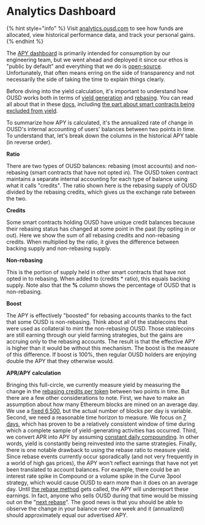 # Analytics Dashboard

{% hint style="info" %}
Visit [analytics.ousd.com](https://analytics.ousd.com) to see how funds are allocated, view historical performance data, and track your personal gains.
{% endhint %}

The [APY dashboard](https://analytics.ousd.com/apy) is primarily intended for consumption by our engineering team, but we went ahead and deployed it since our ethos is "public by default" and everything that we do is [open-source](http://github.com/OriginProtocol). Unfortunately, that often means erring on the side of transparency and not necessarily the side of taking the time to explain things clearly.

Before diving into the yield calculation, it's important to understand how OUSD works both in terms of [yield generation](https://docs.ousd.com/core-concepts/yield-generation) and [rebasing](https://docs.ousd.com/core-concepts/elastic-supply). You can read all about that in these [docs](https://docs.ousd.com/), including [the part about smart contracts being excluded from yield](https://docs.ousd.com/core-concepts/elastic-supply/rebasing-and-smart-contracts).

To summarize how APY is calculated, it's the annualized rate of change in OUSD's internal accounting of users' balances between two points in time. To understand that, let's break down the columns in the historical APY table \(in reverse order\).

**Ratio**

There are two types of OUSD balances: rebasing \(most accounts\) and non-rebasing \(smart contracts that have not opted in\). The OUSD token contract maintains a separate internal accounting for each type of balance using what it calls "credits". The ratio shown here is the rebasing supply of OUSD divided by the rebasing credits, which gives us the exchange rate between the two.

**Credits**

Some smart contracts holding OUSD have unique credit balances because their rebasing status has changed at some point in the past \(by opting in or out\). Here we show the sum of all rebasing credits and non-rebasing credits. When multiplied by the ratio, it gives the difference between backing supply and non-rebasing supply.

**Non-rebasing**

This is the portion of supply held in other smart contracts that have not opted in to rebasing. When added to \(credits \* ratio\), this equals backing supply. Note also that the **%** column shows the percentage of OUSD that is non-rebasing.

**Boost**

The APY is effectively "boosted" for rebasing accounts thanks to the fact that some OUSD is non-rebasing. Think about all of the stablecoins that were used as collateral to mint the non-rebasing OUSD. Those stablecoins are still earning through our yield farming strategies, but the gains are accruing only to the rebasing accounts. The result is that the effective APY is higher than it would be without this mechanism. The boost is the measure of this difference. If boost is 100%, then regular OUSD holders are enjoying double the APY that they otherwise would.

**APR/APY calculation**

Bringing this full-circle, we currently measure yield by measuring the change in the [rebasing credits per token](https://github.com/OriginProtocol/origin-dollar/blob/master/contracts/contracts/token/OUSD.sol#L45) between two points in time. But there are a few other considerations to note. First, we have to make an assumption about how many Ethereum blocks are mined on an average day. We use a [fixed 6,500](https://github.com/OriginProtocol/ousd-analytics/blob/master/eagleproject/core/views.py#L43), but the actual number of blocks per day is variable. Second, we need a reasonable time horizon to measure. We focus on [7 days](https://github.com/OriginProtocol/ousd-analytics/blob/master/eagleproject/core/views.py#L422), which has proven to be a relatively consistent window of time during which a complete sample of yield-generating activities has occurred. Third, we convert APR into APY by assuming [constant daily compounding](https://github.com/OriginProtocol/ousd-analytics/blob/master/eagleproject/core/views.py#L449-L451). In other words, yield is constantly being reinvested into the same strategies. Finally, there is one notable drawback to using the rebase ratio to measure yield. Since rebase events currently occur sporadically \(and not very frequently in a world of high gas prices\), the APY won't reflect earnings that have not yet been translated to account balances. For example, there could be an interest rate spike in Compound or a volume spike in the Curve 3pool strategy, which would cause OUSD to earn more than it does on an average day. Until [the rebase method](https://github.com/OriginProtocol/origin-dollar/blob/master/contracts/contracts/vault/VaultCore.sol#L365-L370) gets called, the APY will underreport these earnings. In fact, anyone who sells OUSD during that time would be missing out on the "[next rebase](https://analytics.ousd.com/)". The good news is that you should be able to observe the change in your balance over one week and it \(annualized\) should approximately equal our advertised APY.

